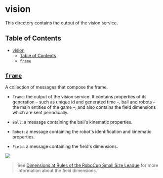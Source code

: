 # vision

This directory contains the output of the vision service.

## Table of Contents

- [vision](#vision)
  - [Table of Contents](#table-of-contents)
  - [`frame`](#frame)

## [`frame`](frame.proto)

A collection of messages that compose the frame.

- `Frame`: the output of the vision service. It contains properties of its generation &#8211; such as unique id and generated time &#8211;, ball and robots &#8211; the main entities of the game &#8211;, and also contains the field dimensions which are sent periodically.

- `Ball`: a message containing the ball's kinematic properties.
- `Robot`: a message containing the robot's identification and kinematic properties.
- `Field`: a message containing the field's dimensions.

![](.images/field-dimensions.svg)

> See [Dimensions at Rules of the RoboCup Small Size League](https://robocup-ssl.github.io/ssl-rules/sslrules.html#_dimensions) for more information about the field dimensions.
